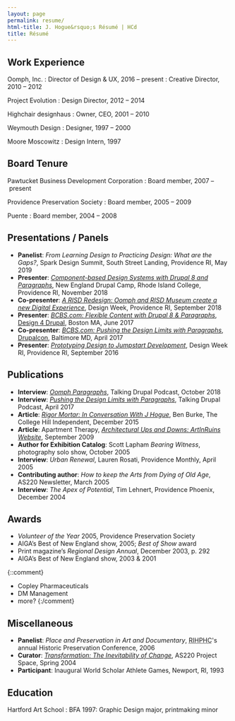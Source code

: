 ```yaml
---
layout: page
permalink: resume/
html-title: J. Hogue&rsquo;s Résumé | HCd
title: Résumé
---
```


## Work Experience

Oomph, Inc.
: Director of Design &amp; UX, 2016 – present
: Creative Director, 2010 – 2012

Project Evolution
: Design Director, 2012 – 2014

Highchair designhaus
: Owner, CEO, 2001 – 2010

Weymouth Design
: Designer, 1997 – 2000

Moore Moscowitz
: Design Intern, 1997


## Board Tenure

Pawtucket Business Development Corporation
: Board member, 2007 – present

Providence Preservation Society
: Board member, 2005 – 2009

Puente
: Board member, 2004 – 2008


## Presentations / Panels

+ **Panelist**: <cite>From Learning Design to Practicing Design: What are the Gaps?</cite>, Spark Design Summit, South Street Landing, Providence RI, May 2019
+ **Presenter**: [<cite>Component-based Design Systems with Drupal 8 and Paragraphs</cite>](//www.youtube.com/watch?v=a4QPAh7B5is "Watch the presentation on YouTube"), New England Drupal Camp, Rhode Island College, Providence RI, November 2018
+ **Co-presenter**: [<cite>A RISD Redesign: Oomph and RISD Museum create a new Digital Experience</cite>](//youtu.be/tYYQ7L6MVTk "Watch the presentation on YouTube"), Design Week, Providence RI, September 2018
+ **Presenter**: [<cite>BCBS.com: Flexible Content with Drupal 8 & Paragraphs</cite>](//www.youtube.com/watch?v=KKrI6oBxrk8 "Watch the presentation on YouTube"), [Design 4 Drupal](https://2017.design4drupal.org/sessions/case-study/bcbscom-flexible-content-drupal-8-paragraphs "Presentation archive page at Design4Drupal.org"), Boston MA, June 2017
+ **Co-presenter**: [<cite>BCBS.com: Pushing the Design Limits with Paragraphs</cite>](//www.youtube.com/watch?v=3e1EWT4BZKA "Watch the presentation on YouTube"), [Drupalcon](//events.drupal.org/baltimore2017/sessions/bcbscom-pushing-design-limits-paragraphs "Presentation archive page at Drupal.org"), Baltimore MD, April 2017
+ **Presenter**: [<cite>Prototyping Design to Jumpstart Development</cite>](//www.youtube.com/watch?v=pKizikIBqUg&t=4s "Watch the presentation on YouTube"), Design Week RI, Providence RI, September 2016


## Publications

+ **Interview**: [<cite>Oomph Paragraphs</cite>](//www.talkingdrupal.com/178 "Go to the Talking Drupal site to listen"), Talking Drupal Podcast, October 2018
+ **Interview**: [<cite>Pushing the Design Limits with Paragraphs</cite>](//www.talkingdrupal.com/142 "Go to the Talking Drupal site to listen"), Talking Drupal Podcast, April 2017
+ **Article**: [<cite>Rigor Mortar: In Conversation With J Hogue</cite>](//www.theindy.org/753 "Go to the College Independent website for the full article"), Ben Burke, The College Hill Independent, December 2015
+ **Article**: Apartment Therapy, [<cite>Architectural Ups and Downs: ArtInRuins Website</cite>](//web.archive.org/web/20150908085604/http://www.apartmenttherapy.com/rhode-island-ar-94880 "Navigate to Archive.org for the full article"), September 2009
+ **Author for Exhibition Catalog**: Scott Lapham <cite>Bearing Witness</cite>, photography solo show, October 2005
+ **Interview**: <cite>Urban Renewal</cite>, Lauren Rosati, Providence Monthly, April 2005
+ **Contributing author**: <cite>How to keep the Arts from Dying of Old Age</cite>, AS220 Newsletter, March 2005
+ **Interview**: <cite>The Apex of Potential</cite>, Tim Lehnert, Providence Phoenix, December 2004


## Awards

+ *Volunteer of the Year* 2005, Providence Preservation Society
+ AIGA’s Best of New England show, 2005; *Best of Show* award
+ Print magazine’s *Regional Design Annual*, December 2003, p. 292
+ AIGA’s Best of New England show, 2003 & 2001

{::comment}
+ Copley Pharmaceuticals
+ DM Management
+ more?
{:/comment}


## Miscellaneous

+ **Panelist**: <cite>Place and Preservation in Art and Documentary</cite>, <abbr title="Rhode Island Historic Preservation &amp; Heritage Commission">RIHPHC</abbr>'s annual Historic Preservation Conference, 2006
+ **Curator**: [<cite>Transformation: The Inevitability of Change</cite>](//digitalcommons.ric.edu/cgi/viewcontent.cgi "View an archive of this show on Rhode Island College&rsquo;s Digital Commons"), 
AS220 Project Space, Spring 2004
+ **Participant**: Inaugural World Scholar Athlete Games, Newport, RI, 1993


## Education

Hartford Art School
: BFA 1997: Graphic Design major, printmaking minor
